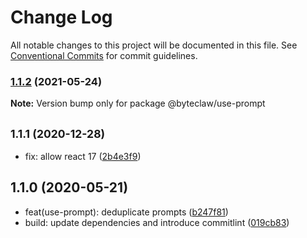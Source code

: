 # Change Log

All notable changes to this project will be documented in this file.
See [Conventional Commits](https://conventionalcommits.org) for commit guidelines.

### [1.1.2](https://github.com/byteclaw/hooks/compare/@byteclaw/use-prompt@1.1.1...@byteclaw/use-prompt@1.1.2) (2021-05-24)

**Note:** Version bump only for package @byteclaw/use-prompt





## <small>1.1.1 (2020-12-28)</small>

* fix: allow react 17 ([2b4e3f9](https://github.com/byteclaw/hooks/commit/2b4e3f9))





## 1.1.0 (2020-05-21)

* feat(use-prompt): deduplicate prompts ([b247f81](https://github.com/byteclaw/hooks/commit/b247f81))
* build: update dependencies and introduce commitlint ([019cb83](https://github.com/byteclaw/hooks/commit/019cb83))
